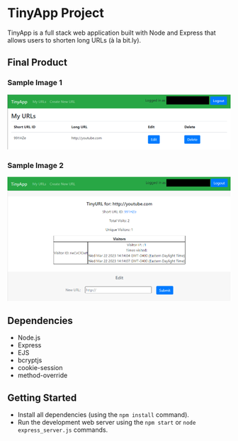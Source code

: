 # TinyApp Project

TinyApp is a full stack web application built with Node and Express that allows users to shorten long URLs (à la bit.ly).

## Final Product

### Sample Image 1
!["Sample1"](./sample1.png)

### Sample Image 2
!["Sample2"](./sample2.png)

## Dependencies

- Node.js
- Express
- EJS
- bcryptjs
- cookie-session
- method-override

## Getting Started

- Install all dependencies (using the `npm install` command).
- Run the development web server using the `npm start` or `node express_server.js` commands.